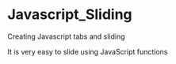# Javascript_Sliding

Creating Javascript tabs and sliding

It is very easy to slide using JavaScript functions









